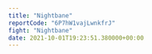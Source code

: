 ```yaml
---
title: "Nightbane"
reportCode: "6P7hW1vajLwnkfrJ"
fight: "Nightbane"
date: 2021-10-01T19:23:51.380000+00:00
---
```

